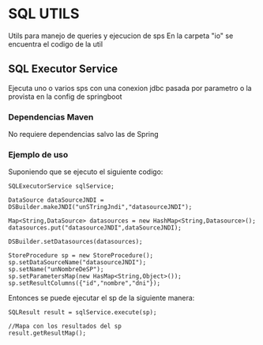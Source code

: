 # SQL UTILS
Utils para manejo de queries y ejecucion de sps
En la carpeta "io" se encuentra el codigo de la util

## SQL Executor Service
Ejecuta uno o varios sps con una conexion jdbc pasada por parametro o la provista en la config de springboot

### Dependencias Maven
No requiere dependencias salvo las de Spring

### Ejemplo de uso
Suponiendo que se ejecuto el siguiente codigo:

	SQLExecutorService sqlService;

    DataSource dataSourceJNDI = DSBuilder.makeJNDI("unSTringJndi","datasourceJNDI");

	Map<String,DataSource> datasources = new HashMap<String,Datasource>();
	datasources.put("datasourceJNDI",dataSourceJNDI);

	DSBuilder.setDatasources(datasources);

	StoreProcedure sp = new StoreProcedure();
	sp.setDataSourceName("datasourceJNDI");
	sp.setName("unNombreDeSP");
	sp.setParametersMap(new HasMap<String,Object>());
	sp.setResultColumns({"id","nombre","dni"});

Entonces se puede ejecutar el sp de la siguiente manera:
```
SQLResult result = sqlService.execute(sp);

//Mapa con los resultados del sp
result.getResultMap();

```
